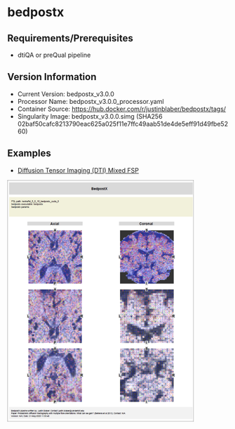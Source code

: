 # bedpostx

## Requirements/Prerequisites

- dtiQA or preQual pipeline

## Version Information

- Current Version: bedpostx_v3.0.0
- Processor Name: bedpostx_v3.0.0_processor.yaml
- Container Source: https://hub.docker.com/r/justinblaber/bedpostx/tags/
- Singularity Image: bedpostx_v3.0.0.simg (SHA256 02baf50cafc8213790eac625a025f11e7ffc49aab51de4de5eff91d49fbe5260)

## Examples

- [Diffusion Tensor Imaging (DTI) Mixed FSP](pdfs/bedpostx.pdf) 
<img src="images/bedpostx.png" width="425" height="550">
